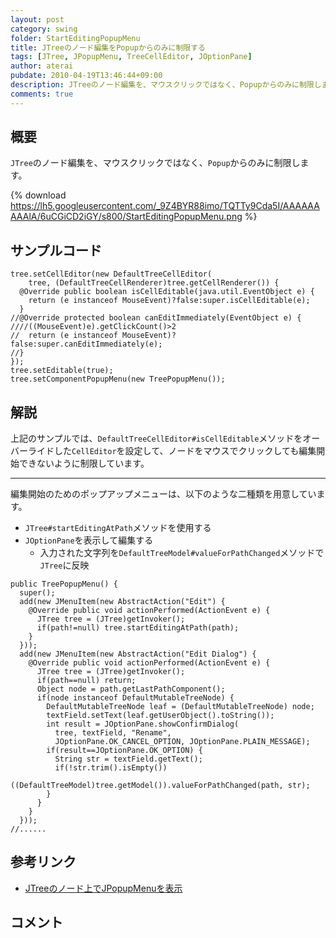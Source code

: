 ```yaml
---
layout: post
category: swing
folder: StartEditingPopupMenu
title: JTreeのノード編集をPopupからのみに制限する
tags: [JTree, JPopupMenu, TreeCellEditor, JOptionPane]
author: aterai
pubdate: 2010-04-19T13:46:44+09:00
description: JTreeのノード編集を、マウスクリックではなく、Popupからのみに制限します。
comments: true
---
```

## 概要
`JTree`のノード編集を、マウスクリックではなく、`Popup`からのみに制限します。

{% download https://lh5.googleusercontent.com/_9Z4BYR88imo/TQTTy9Cda5I/AAAAAAAAAlA/6uCGiCD2iGY/s800/StartEditingPopupMenu.png %}

## サンプルコード
<pre class="prettyprint"><code>tree.setCellEditor(new DefaultTreeCellEditor(
    tree, (DefaultTreeCellRenderer)tree.getCellRenderer()) {
  @Override public boolean isCellEditable(java.util.EventObject e) {
    return (e instanceof MouseEvent)?false:super.isCellEditable(e);
  }
//@Override protected boolean canEditImmediately(EventObject e) {
////((MouseEvent)e).getClickCount()&gt;2
//  return (e instanceof MouseEvent)?false:super.canEditImmediately(e);
//}
});
tree.setEditable(true);
tree.setComponentPopupMenu(new TreePopupMenu());
</code></pre>

## 解説
上記のサンプルでは、`DefaultTreeCellEditor#isCellEditable`メソッドをオーバーライドした`CellEditor`を設定して、ノードをマウスでクリックしても編集開始できないように制限しています。

- - - -
編集開始のためのポップアップメニューは、以下のような二種類を用意しています。

- `JTree#startEditingAtPath`メソッドを使用する
- `JOptionPane`を表示して編集する
    - 入力された文字列を`DefaultTreeModel#valueForPathChanged`メソッドで`JTree`に反映

<!-- dummy comment line for breaking list -->

<pre class="prettyprint"><code>public TreePopupMenu() {
  super();
  add(new JMenuItem(new AbstractAction("Edit") {
    @Override public void actionPerformed(ActionEvent e) {
      JTree tree = (JTree)getInvoker();
      if(path!=null) tree.startEditingAtPath(path);
    }
  }));
  add(new JMenuItem(new AbstractAction("Edit Dialog") {
    @Override public void actionPerformed(ActionEvent e) {
      JTree tree = (JTree)getInvoker();
      if(path==null) return;
      Object node = path.getLastPathComponent();
      if(node instanceof DefaultMutableTreeNode) {
        DefaultMutableTreeNode leaf = (DefaultMutableTreeNode) node;
        textField.setText(leaf.getUserObject().toString());
        int result = JOptionPane.showConfirmDialog(
          tree, textField, "Rename",
          JOptionPane.OK_CANCEL_OPTION, JOptionPane.PLAIN_MESSAGE);
        if(result==JOptionPane.OK_OPTION) {
          String str = textField.getText();
          if(!str.trim().isEmpty())
            ((DefaultTreeModel)tree.getModel()).valueForPathChanged(path, str);
        }
      }
    }
  }));
//......
</code></pre>

## 参考リンク
- [JTreeのノード上でJPopupMenuを表示](http://terai.xrea.jp/Swing/TreeNodePopupMenu.html)

<!-- dummy comment line for breaking list -->

## コメント
